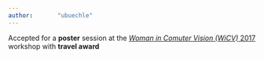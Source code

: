 ```yaml
---
author:       "ubuechle"
---
```

Accepted for a <b>poster</b> session at the <a href="https://wicvworkshop.github.io/"><em>Woman in Comuter Vision (WiCV)</em> 2017</a> workshop with <b>travel award</b>
<a type="button" href="{{ site.baseurl}}/papers/WICV17.pdf" target="_blank">
  <i class="fa fa-file-o"></i>
</a>
